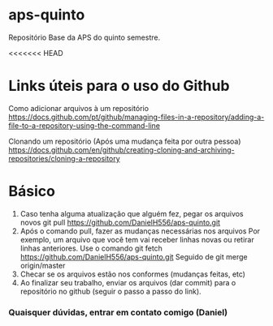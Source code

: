 # aps-quinto
Repositório Base da APS do quinto semestre. 

<<<<<<< HEAD
# Links úteis para o uso do Github
Como adicionar arquivos à um repositório
https://docs.github.com/pt/github/managing-files-in-a-repository/adding-a-file-to-a-repository-using-the-command-line

Clonando um repositório (Após uma mudança feita por outra pessoa)
https://docs.github.com/en/github/creating-cloning-and-archiving-repositories/cloning-a-repository

# Básico
1. Caso tenha alguma atualização que alguém fez, pegar os arquivos novos
        git pull https://github.com/DanielH556/aps-quinto.git
2. Após o comando pull, fazer as mudanças necessárias nos arquivos
        Por exemplo, um arquivo que você tem vai receber linhas novas ou retirar linhas anteriores. 
        Use o comando
          git fetch https://github.com/DanielH556/aps-quinto.git
        Seguido de
          git merge origin/master
3. Checar se os arquivos estão nos conformes (mudanças feitas, etc)
4. Ao finalizar seu trabalho, enviar os arquivos (dar commit) para o repositório no github (seguir o passo a passo do link).

### Quaisquer dúvidas, entrar em contato comigo (Daniel)
